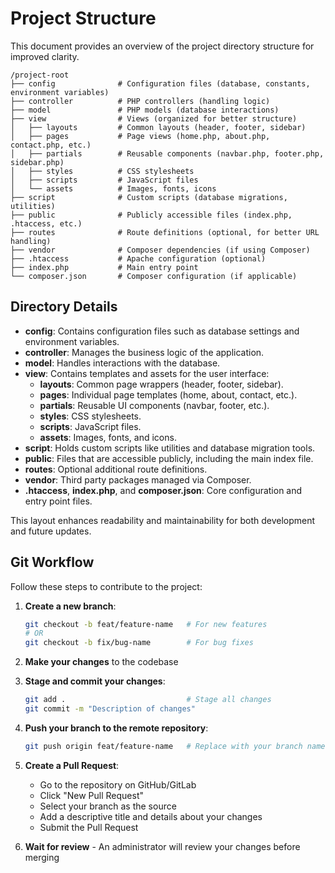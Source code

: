 # Project Structure

This document provides an overview of the project directory structure for improved clarity.

```plaintext
/project-root
├── config              # Configuration files (database, constants, environment variables)
├── controller          # PHP controllers (handling logic)
├── model               # PHP models (database interactions)
├── view                # Views (organized for better structure)
│   ├── layouts         # Common layouts (header, footer, sidebar)
│   ├── pages           # Page views (home.php, about.php, contact.php, etc.)
│   ├── partials        # Reusable components (navbar.php, footer.php, sidebar.php)
│   ├── styles          # CSS stylesheets
│   ├── scripts         # JavaScript files
│   └── assets          # Images, fonts, icons
├── script              # Custom scripts (database migrations, utilities)
├── public              # Publicly accessible files (index.php, .htaccess, etc.)
├── routes              # Route definitions (optional, for better URL handling)
├── vendor              # Composer dependencies (if using Composer)
├── .htaccess           # Apache configuration (optional)
├── index.php           # Main entry point
└── composer.json       # Composer configuration (if applicable)
```

## Directory Details

- **config**: Contains configuration files such as database settings and environment variables.
- **controller**: Manages the business logic of the application.
- **model**: Handles interactions with the database.
- **view**: Contains templates and assets for the user interface:
  - **layouts**: Common page wrappers (header, footer, sidebar).
  - **pages**: Individual page templates (home, about, contact, etc.).
  - **partials**: Reusable UI components (navbar, footer, etc.).
  - **styles**: CSS stylesheets.
  - **scripts**: JavaScript files.
  - **assets**: Images, fonts, and icons.
- **script**: Holds custom scripts like utilities and database migration tools.
- **public**: Files that are accessible publicly, including the main index file.
- **routes**: Optional additional route definitions.
- **vendor**: Third party packages managed via Composer.
- **.htaccess**, **index.php**, and **composer.json**: Core configuration and entry point files.

This layout enhances readability and maintainability for both development and future updates.


## Git Workflow

Follow these steps to contribute to the project:

1. **Create a new branch**:
    ```bash
    git checkout -b feat/feature-name   # For new features
    # OR
    git checkout -b fix/bug-name        # For bug fixes
    ```

2. **Make your changes** to the codebase

3. **Stage and commit your changes**:
    ```bash
    git add .                           # Stage all changes
    git commit -m "Description of changes"
    ```

4. **Push your branch to the remote repository**:
    ```bash
    git push origin feat/feature-name   # Replace with your branch name
    ```

5. **Create a Pull Request**:
    - Go to the repository on GitHub/GitLab
    - Click "New Pull Request"
    - Select your branch as the source
    - Add a descriptive title and details about your changes
    - Submit the Pull Request

6. **Wait for review** - An administrator will review your changes before merging